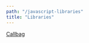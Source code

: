 ```yaml
---
path: "/javascript-libraries"
title: "Libraries"
---
```


[Callbag](https://github.com/staltz/callbag-basics)
